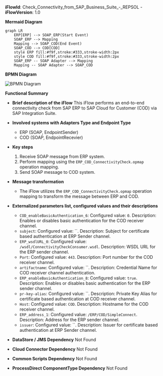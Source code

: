 **iFlowId**: Check_Connectivity_from_SAP_Business_Suite_-_REPSOL - **iFlowVersion**: 1.0

**Mermaid Diagram**
```mermaid
graph LR
    ERP[ERP] --> SOAP_ERP(Start Event)
    SOAP_ERP --> Mapping
    Mapping --> SOAP_COD(End Event)
    SOAP_COD --> COD[COD]
    style ERP fill:#f9f,stroke:#333,stroke-width:2px
    style COD fill:#f9f,stroke:#333,stroke-width:2px
    SOAP_ERP -- SOAP Adapter --> Mapping
    Mapping -- SOAP Adapter --> SOAP_COD
```
**BPMN Diagram**

![BPMN Diagram](./Check_Connectivity_from_SAP_Business_Suite_-_REPSOL-1.0.3.png "BPMN Diagram")

**Functional Summary**
- **Brief description of the iFlow**
This iFlow performs an end-to-end connectivity check from SAP ERP to SAP Cloud for Customer (COD) via SAP Integration Suite.

- **Involved systems with Adapters Type and Endpoint Type**
    - ERP (SOAP, EndpointSender)
    - COD (SOAP, EndpointRecevier)

- **Key steps**
    1. Receive SOAP message from ERP system.
    2. Perform mapping using the `ERP_COD_ConnectivityCheck.opmap` operation mapping.
    3. Send SOAP message to COD system.

- **Message transformation**
    - The iFlow utilizes the `ERP_COD_ConnectivityCheck.opmap` operation mapping to transform the message between ERP and COD.

- **Externalized parameters list, configured values and their descriptions**
    - `COD_enableBasicAuthentication_6`: Configured value: `0`. Description: Enables or disables basic authentication for the COD receiver channel.
    - `subject`: Configured value: ``. Description: Subject for certificate based authentication at ERP Sender channel.
    - `ERP_wsdlURL_0`: Configured value: `/wsdl/ConnectivityCheckConsumer.wsdl`. Description: WSDL URL for the ERP sender channel.
    - `Port`: Configured value: `443`. Description: Port number for the COD receiver channel.
    - `artifactname`: Configured value: ``. Description: Credential Name for COD receiver channel authentication.
    - `ERP_enableBasicAuthentication_8`: Configured value: `true`. Description: Enables or disables basic authentication for the ERP sender channel.
    - `pr-key-alias`: Configured value: ``. Description: Private Key Alias for certificate based authentication at COD receiver channel.
    - `Host`: Configured value: `COD`. Description: Hostname for the COD receiver channel.
    - `ERP_address_1`: Configured value: `/ERP/COD/SimpleConnect`. Description: Address for the ERP sender channel.
    - `issuer`: Configured value: ``. Description: Issuer for certificate based authentication at ERP Sender channel.

- **DataStore / JMS Dependency**
Not Found

- **Cloud Connector Dependency**
Not Found

- **Common Scripts Dependency**
Not Found

- **ProcessDirect ComponentType Dependency**
Not Found